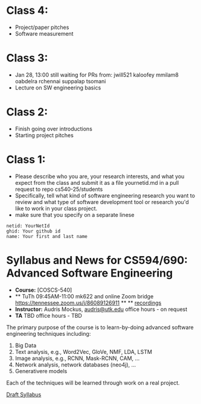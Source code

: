 # Class 4:
  - Project/paper pitches
  - Software measurement
    
# Class 3:
  - Jan 28, 13:00 still waiting for PRs from: jwill521 kaloofey mmilam8 oabdelra rchennai suppalap tsomani
  - Lecture on SW engineering basics
   
# Class 2:
  - Finish going over introductions
  - Starting project pitches
     
# Class 1: 

   - Please describe who you are, your research interests, and what
     you expect from the class and submit it as a file yournetid.md
     in a pull request to repo cs540-25/students
   - Specifically, tell what kind of software engineering research
     you want to review and what type of software development tool
     or research you'd like to work in your class project.
   - make sure that you specify on a separate linese
```
netid: YourNetId
ghid: Your github id
name: Your first and last name
``` 
    
# Syllabus and News for CS594/690: Advanced Software Engineering

* **Course:** [COSCS-540]
* ** TuTh 09:45AM-11:00 mk622 and online Zoom bridge https://tennessee.zoom.us/j/86089126911 ** 
** [recordings](https://drive.google.com/drive/folders/1N0DH4_UUuO3c0ubC14zeqEywJHjNg6iZ?usp=sharing)
* **Instructor:** Audris Mockus, [audris@utk.edu](mailto:audris@utk.edu) office hours - on request
* **TA** TBD office hours - TBD

The primary purpose of the course is to learn-by-doing advanced
software engineering techniques including:
1. Big Data
1. Text analysis, e.g., Word2Vec, GloVe, NMF, LDA, LSTM
2. Image analysis, e.g., RCNN, Mask-RCNN, CAM, ...
3. Network analysis, network databases (neo4j), ...
4. Generativere models

Each of the techniques will be learned through work on a real project. 




[Draft Syllabus](https://github.com/cs540-25/news/blob/master/ee.pdf)
